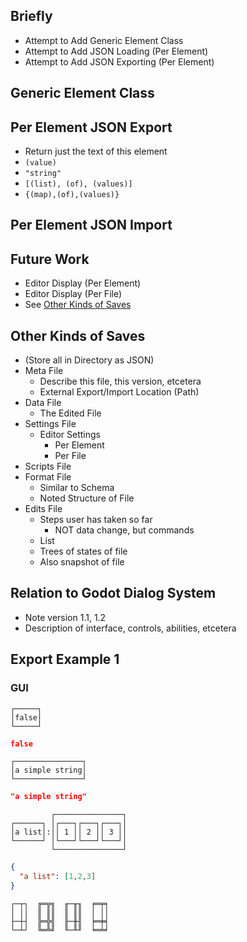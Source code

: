
## Briefly
- Attempt to Add Generic Element Class
- Attempt to Add JSON Loading (Per Element)
- Attempt to Add JSON Exporting (Per Element)

## Generic Element Class

## Per Element JSON Export
- Return just the text of this element
- `(value)`
- `"string"`
- `[(list), (of), (values)]`
- `{(map),(of),(values)}`

## Per Element JSON Import

## Future Work
- Editor Display (Per Element)
- Editor Display (Per File)
- See [Other Kinds of Saves](#other-kinds-of-saves)

## Other Kinds of Saves
- (Store all in Directory as JSON)
- Meta File
  - Describe this file, this version, etcetera
  - External Export/Import Location (Path)
- Data File
  - The Edited File
- Settings File
  - Editor Settings
    - Per Element
    - Per File
- Scripts File
- Format File
  - Similar to Schema
  - Noted Structure of File
- Edits File
  - Steps user has taken so far
    - NOT data change, but commands
  - List
  - Trees of states of file
  - Also snapshot of file

## Relation to Godot Dialog System
- Note version 1.1, 1.2
- Description of interface, controls, abilities, etcetera

## Export Example 1
### GUI
```
┌─────┐
│false│
└─────┘
```
```json
false
```
```
┌───────────────┐
│a simple string│
└───────────────┘
```
```json
"a simple string"
```
```
         ┌───────────────┐
┌──────┐ │┌───┐┌───┐┌───┐│
│a list│:││ 1 ││ 2 ││ 3 ││
└──────┘ │└───┘└───┘└───┘│
         └───────────────┘
```
```json
{
  "a list": [1,2,3]
}
```


```
┌─┬┐  ╔═╦╗  ╓─╥╖  ╒═╤╕
│ ││  ║ ║║  ║ ║║  │ ││
├─┼┤  ╠═╬╣  ╟─╫╢  ╞═╪╡
└─┴┘  ╚═╩╝  ╙─╨╜  ╘═╧╛
```